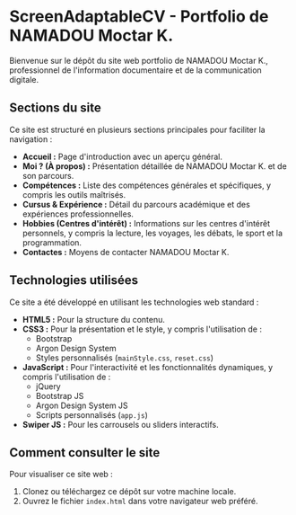 # ScreenAdaptableCV - Portfolio de NAMADOU Moctar K.

Bienvenue sur le dépôt du site web portfolio de NAMADOU Moctar K., professionnel de l'information documentaire et de la communication digitale.

## Sections du site

Ce site est structuré en plusieurs sections principales pour faciliter la navigation :

-   **Accueil :** Page d'introduction avec un aperçu général.
-   **Moi ? (À propos) :** Présentation détaillée de NAMADOU Moctar K. et de son parcours.
-   **Compétences :** Liste des compétences générales et spécifiques, y compris les outils maîtrisés.
-   **Cursus & Expérience :** Détail du parcours académique et des expériences professionnelles.
-   **Hobbies (Centres d'intérêt) :** Informations sur les centres d'intérêt personnels, y compris la lecture, les voyages, les débats, le sport et la programmation.
-   **Contactes :** Moyens de contacter NAMADOU Moctar K.

## Technologies utilisées

Ce site a été développé en utilisant les technologies web standard :

-   **HTML5 :** Pour la structure du contenu.
-   **CSS3 :** Pour la présentation et le style, y compris l'utilisation de :
    -   Bootstrap
    -   Argon Design System
    -   Styles personnalisés (`mainStyle.css`, `reset.css`)
-   **JavaScript :** Pour l'interactivité et les fonctionnalités dynamiques, y compris l'utilisation de :
    -   jQuery
    -   Bootstrap JS
    -   Argon Design System JS
    -   Scripts personnalisés (`app.js`)
-   **Swiper JS :** Pour les carrousels ou sliders interactifs.

## Comment consulter le site

Pour visualiser ce site web :

1.  Clonez ou téléchargez ce dépôt sur votre machine locale.
2.  Ouvrez le fichier `index.html` dans votre navigateur web préféré.
